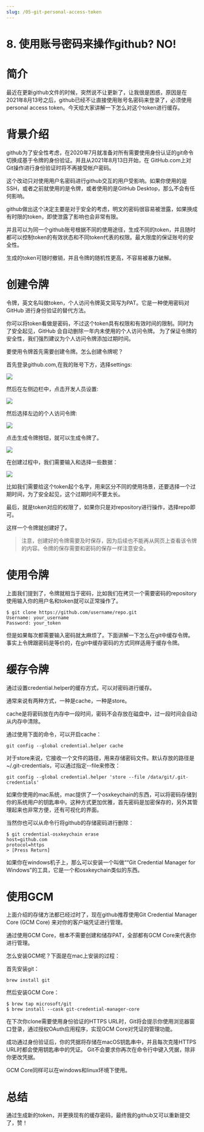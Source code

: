 ```yaml
---
slug: /05-git-personal-access-token
---
```


# 8. 使用账号密码来操作github? NO!

# 简介

最近在更新github文件的时候，突然说不让更新了，让我很是困惑，原因是在2021年8月13号之后，github已经不让直接使用账号名密码来登录了，必须使用personal access token。今天给大家讲解一下怎么对这个token进行缓存。

# 背景介绍

github为了安全性考虑，在2020年7月就准备对所有需要使用身份认证的git命令切换成基于令牌的身份验证。并且从2021年8月13日开始，在 GitHub.com上对Git操作进行身份验证时将不再接受帐户密码。

这个改动只对使用用户名密码进行github交互的用户受影响。如果你使用的是SSH，或者之前就使用的是令牌，或者使用的是GitHub Desktop，那么不会有任何影响。

github做出这个决定主要是对于安全的考虑，明文的密码很容易被泄露，如果换成有时限的token，即使泄露了影响也会非常有限。

并且可以为同一个github账号根据不同的使用途径，生成不同的token，并且随时都可以控制token的有效状态和不同token代表的权限。最大限度的保证账号的安全性。

生成的token可随时撤销，并且令牌的随机性更高，不容易被暴力破解。

# 创建令牌

令牌，英文名叫做token，个人访问令牌英文简写为PAT。它是一种使用密码对 GitHub 进行身份验证的替代方法。

你可以将token看做是密码，不过这个token具有权限和有效时间的限制。同时为了安全起见，GitHub 会自动删除一年内未使用的个人访问令牌。 为了保证令牌的安全性，我们强烈建议为个人访问令牌添加过期时间。 

要使用令牌首先需要创建令牌。怎么创建令牌呢？

首先登录github.com,在我的账号下方，选择settings:

![](https://img-blog.csdnimg.cn/3630b565d2d84e20bb74e4cda091d8cf.png)

然后在左侧边栏中，点击开发人员设置:

![](https://img-blog.csdnimg.cn/8595d0c584ca45efa5a2e35c06cced45.png)

然后选择左边的个人访问令牌:

![](https://img-blog.csdnimg.cn/a90c23b239c74ed0892d4fc4f6772dbd.png)

点击生成令牌按钮，就可以生成令牌了。

![](https://img-blog.csdnimg.cn/6e6a1fe83fdc4ffbb0b5b2759a5f63c1.png)

在创建过程中，我们需要输入和选择一些数据：

![](https://img-blog.csdnimg.cn/95a81f4b36fa43c8837de9354cbaf437.png)

比如我们需要给这个token起个名字，用来区分不同的使用场景，还要选择一个过期时间，为了安全起见，这个过期时间不要太长。

最后，就是token对应的权限了，如果你只是对repository进行操作，选择repo即可。

这样一个令牌就创建好了。

> 注意，创建好的令牌需要及时保存，因为后续也不能再从网页上查看该令牌的内容。令牌的保存需要和密码的保存一样注意安全。

# 使用令牌

上面我们提到了，令牌就相当于密码，比如我们在拷贝一个需要密码的repository使用输入你的用户名和token就可以正常操作了。

```
$ git clone https://github.com/username/repo.git
Username: your_username
Password: your_token
```

但是如果每次都需要输入密码就太麻烦了。下面讲解一下怎么在git中缓存令牌。事实上令牌跟密码是等价的，在git中缓存密码的方式同样适用于缓存令牌。

# 缓存令牌

通过设置credential.helper的缓存方式，可以对密码进行缓存。

通常来说有两种方式，一种是cache，一种是store。

cache是将密码放在内存中一段时间，密码不会存放在磁盘中，过一段时间会自动从内存中清除。

通过使用下面的命令，可以开启cache：

```
git config --global credential.helper cache
```

对于store来说，它接收一个文件的路径，用来存储密码文件。默认存放的路径是~/.git-credentials，可以通过指定--file来修改：

```
git config --global credential.helper 'store --file /data/git/.git-credentials'
```

如果你使用的mac系统，mac提供了一个osxkeychain的东西，可以将密码存储到你的系统用户的钥匙串中。这种方式更加优雅，首先密码是加密保存的，另外其管理起来也非常方便，还有可视化的界面。

当然你也可以从命令行将github的存储密码进行删除：

```
$ git credential-osxkeychain erase
host=github.com
protocol=https
> [Press Return]
```

如果你在windows机子上，那么可以安装一个叫做““Git Credential Manager for Windows”的工具，它是一个和osxkeychain类似的东西。

# 使用GCM

上面介绍的存储方法都已经过时了，现在github推荐使用Git Credential Manager Core (GCM Core) 来对你的客户端凭证进行管理。

通过使用GCM Core，根本不需要创建和储存PAT，全部都有GCM Core来代表你进行管理。

怎么安装GCM呢？下面是在mac上安装的过程：

首先安装git：

```
brew install git
```

然后安装GCM Core：

```
$ brew tap microsoft/git
$ brew install --cask git-credential-manager-core
```

在下次你clone需要使用身份验证的HTTPS URL时，Git将会提示你使用浏览器窗口登录，通过授权OAuth应用程序，实现GCM Core对凭证的管理功能。

成功通过身份验证后，你的凭据将存储在macOS钥匙串中，并且每次克隆HTTPS URL时都会使用钥匙串中的凭证。 Git不会要求你再次在命令行中键入凭据，除非你更改凭据。

GCM Core同样可以在windows和linux环境下使用。

# 总结

通过生成新的token，并更换现有的缓存密码，最终我的github又可以重新提交了，赞！











